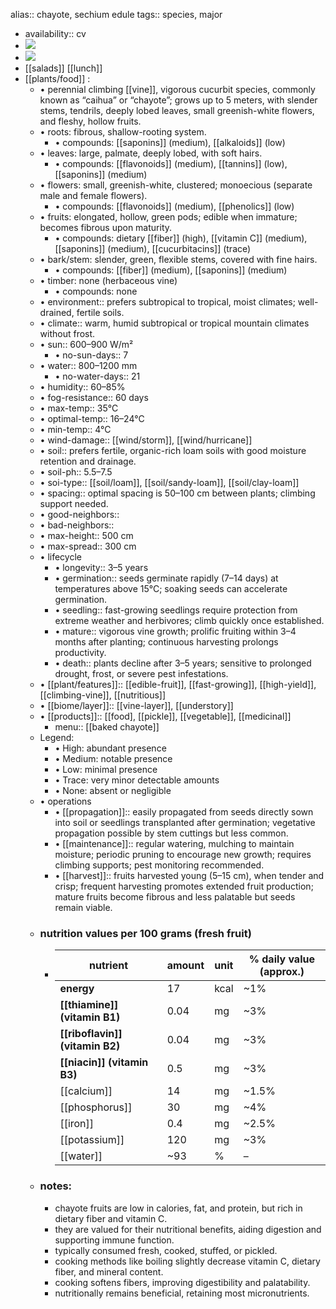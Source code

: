 alias:: chayote, sechium edule
tags:: species, major

- availability:: cv
- ![](https://peach-geographical-bat-397.mypinata.cloud/ipfs/QmR24VjmWmFzphF9bXMhKHSqTA9YMSxGkpZzdXCUSedFMb)
- ![](https://peach-geographical-bat-397.mypinata.cloud/ipfs/QmPK71vF87G9tCrmnvwV84akMDC2jmVSpCUokCBXTps2uu)
- [[salads]] [[lunch]]
- [[plants/food]] :
	- •	perennial climbing [[vine]], vigorous cucurbit species, commonly known as “caihua” or “chayote”; grows up to 5 meters, with slender stems, tendrils, deeply lobed leaves, small greenish-white flowers, and fleshy, hollow fruits.
	- •	roots: fibrous, shallow-rooting system.
		- •	compounds: [[saponins]] (medium), [[alkaloids]] (low)
	- •	leaves: large, palmate, deeply lobed, with soft hairs.
		- •	compounds: [[flavonoids]] (medium), [[tannins]] (low), [[saponins]] (medium)
	- •	flowers: small, greenish-white, clustered; monoecious (separate male and female flowers).
		- •	compounds: [[flavonoids]] (medium), [[phenolics]] (low)
	- •	fruits: elongated, hollow, green pods; edible when immature; becomes fibrous upon maturity.
		- •	compounds: dietary [[fiber]] (high), [[vitamin C]] (medium), [[saponins]] (medium), [[cucurbitacins]] (trace)
	- •	bark/stem: slender, green, flexible stems, covered with fine hairs.
		- •	compounds: [[fiber]] (medium), [[saponins]] (medium)
	- •	timber: none (herbaceous vine)
		- •	compounds: none
	- •	environment:: prefers subtropical to tropical, moist climates; well-drained, fertile soils.
	- •	climate:: warm, humid subtropical or tropical mountain climates without frost.
	- •	sun:: 600–900 W/m²
		- •	no-sun-days:: 7
	- •	water:: 800–1200 mm
		- •	no-water-days:: 21
	- •	humidity:: 60–85%
	- •	fog-resistance:: 60 days
	- •	max-temp:: 35°C
	- •	optimal-temp:: 16–24°C
	- •	min-temp:: 4°C
	- •	wind-damage:: [[wind/storm]], [[wind/hurricane]]
	- •	soil:: prefers fertile, organic-rich loam soils with good moisture retention and drainage.
	- •	soil-ph:: 5.5–7.5
	- •	soi-type:: [[soil/loam]], [[soil/sandy-loam]], [[soil/clay-loam]]
	- •	spacing:: optimal spacing is 50–100 cm between plants; climbing support needed.
	- •	good-neighbors::
	- •	bad-neighbors::
	- •	max-height:: 500 cm
	- •	max-spread:: 300 cm
	- •	lifecycle
		- •	longevity:: 3–5 years
		- •	germination:: seeds germinate rapidly (7–14 days) at temperatures above 15°C; soaking seeds can accelerate germination.
		- •	seedling:: fast-growing seedlings require protection from extreme weather and herbivores; climb quickly once established.
		- •	mature:: vigorous vine growth; prolific fruiting within 3–4 months after planting; continuous harvesting prolongs productivity.
		- •	death:: plants decline after 3–5 years; sensitive to prolonged drought, frost, or severe pest infestations.
	- •	[[plant/features]]:: [[edible-fruit]], [[fast-growing]], [[high-yield]], [[climbing-vine]], [[nutritious]]
	- •	[[biome/layer]]:: [[vine-layer]], [[understory]]
	- •	[[products]]:: [[food], [[pickle]], [[vegetable]], [[medicinal]]
		- menu:: [[baked chayote]]
	- Legend:
		- •	High: abundant presence
		- •	Medium: notable presence
		- •	Low: minimal presence
		- •	Trace: very minor detectable amounts
		- •	None: absent or negligible
	- •	operations
		- •	[[propagation]]:: easily propagated from seeds directly sown into soil or seedlings transplanted after germination; vegetative propagation possible by stem cuttings but less common.
		- •	[[maintenance]]:: regular watering, mulching to maintain moisture; periodic pruning to encourage new growth; requires climbing supports; pest monitoring recommended.
		- •	[[harvest]]:: fruits harvested young (5–15 cm), when tender and crisp; frequent harvesting promotes extended fruit production; mature fruits become fibrous and less palatable but seeds remain viable.
	- ### nutrition values per 100 grams (fresh fruit)
		- | nutrient                 | amount                 | unit            | % daily value (approx.) |
		  |--------------------------|------------------------|-----------------|-------------------------|
		  | **energy**               | 17                     | kcal            | ~1%                     |
		  | **[[thiamine]] (vitamin B1)**| 0.04                   | mg              | ~3%                      |
		  | **[[riboflavin]] (vitamin B2)**| 0.04                 | mg              | ~3%                      |
		  | **[[niacin]] (vitamin B3)**  | 0.5                    | mg              | ~3%                      |
		  | [[calcium]]              | 14                     | mg              | ~1.5%                   |
		  | [[phosphorus]]          | 30                     | mg              | ~4%                      |
		  | [[iron]] | 0.4                    | mg              | ~2.5%                   |
		  | [[potassium]]            | 120                    | mg              | ~3%                      |
		  | [[water]]        | ~93                    | %               | –                        |
	- ### notes:
		- chayote fruits are low in calories, fat, and protein, but rich in dietary fiber and vitamin C.
		- they are valued for their nutritional benefits, aiding digestion and supporting immune function.
		- typically consumed fresh, cooked, stuffed, or pickled.
		- cooking methods like boiling slightly decrease vitamin C, dietary fiber, and mineral content.
		- cooking softens fibers, improving digestibility and palatability.
		- nutritionally remains beneficial, retaining most micronutrients.